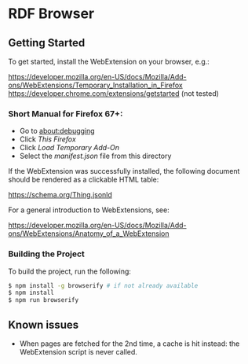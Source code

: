 # RDF Browser

## Getting Started
To get started, install the WebExtension on your browser, e.g.:

https://developer.mozilla.org/en-US/docs/Mozilla/Add-ons/WebExtensions/Temporary_Installation_in_Firefox
https://developer.chrome.com/extensions/getstarted (not tested)

### Short Manual for Firefox 67+:
  - Go to [about:debugging](about:debugging)
  - Click *This Firefox*
  - Click *Load Temporary Add-On*
  - Select the *manifest.json* file from this directory

If the WebExtension was successfully installed, the following document should be rendered as a clickable HTML table:

https://schema.org/Thing.jsonld

For a general introduction to WebExtensions, see:

https://developer.mozilla.org/en-US/docs/Mozilla/Add-ons/WebExtensions/Anatomy_of_a_WebExtension

### Building the Project
To build the project, run the following:

```sh
$ npm install -g browserify # if not already available
$ npm install
$ npm run browserify
```

## Known issues
 - When pages are fetched for the 2nd time, a cache is hit instead: the WebExtension script is never called.
